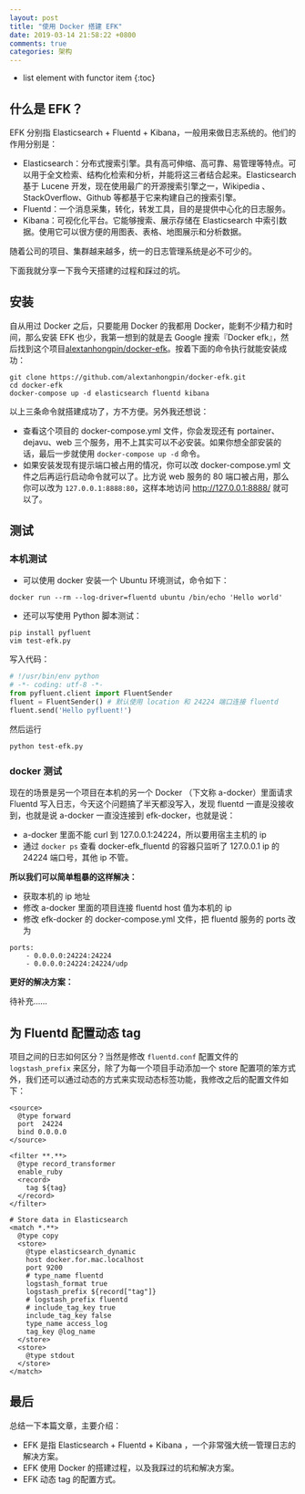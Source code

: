 ```yaml
---
layout: post
title: "使用 Docker 搭建 EFK"
date: 2019-03-14 21:58:22 +0800
comments: true
categories: 架构
---
```

* list element with functor item
{:toc}

## 什么是 EFK？

EFK 分别指 Elasticsearch + Fluentd + Kibana，一般用来做日志系统的。他们的作用分别是：

- Elasticsearch：分布式搜索引擎。具有高可伸缩、高可靠、易管理等特点。可以用于全文检索、结构化检索和分析，并能将这三者结合起来。Elasticsearch 基于 Lucene 开发，现在使用最广的开源搜索引擎之一，Wikipedia 、StackOverflow、Github 等都基于它来构建自己的搜索引擎。
- Fluentd：一个消息采集，转化，转发工具，目的是提供中心化的日志服务。
- Kibana：可视化化平台。它能够搜索、展示存储在 Elasticsearch 中索引数据。使用它可以很方便的用图表、表格、地图展示和分析数据。

<!--more-->

随着公司的项目、集群越来越多，统一的日志管理系统是必不可少的。

下面我就分享一下我今天搭建的过程和踩过的坑。

## 安装

自从用过 Docker 之后，只要能用 Docker 的我都用 Docker，能剩不少精力和时间，那么安装 EFK 也少，我第一想到的就是去 Google 搜索『Docker efk』，然后找到这个项目[alextanhongpin/docker-efk](https://github.com/alextanhongpin/docker-efk)。按着下面的命令执行就能安装成功：

```shell
git clone https://github.com/alextanhongpin/docker-efk.git
cd docker-efk
docker-compose up -d elasticsearch fluentd kibana
```

以上三条命令就搭建成功了，方不方便。另外我还想说：

- 查看这个项目的 docker-compose.yml 文件，你会发现还有 portainer、dejavu、web 三个服务，用不上其实可以不必安装。如果你想全部安装的话，最后一步就使用 `docker-compose up -d` 命令。
- 如果安装发现有提示端口被占用的情况，你可以改 docker-compose.yml 文件之后再运行启动命令就可以了。比方说 web 服务的 80 端口被占用，那么你可以改为 `127.0.0.1:8888:80`，这样本地访问 http://127.0.0.1:8888/ 就可以了。

## 测试

### 本机测试

- 可以使用 docker 安装一个 Ubuntu 环境测试，命令如下：

```
docker run --rm --log-driver=fluentd ubuntu /bin/echo 'Hello world'
```

- 还可以写使用 Python 脚本测试：

```
pip install pyfluent
vim test-efk.py
```

写入代码：

```python
# !/usr/bin/env python
# -*- coding: utf-8 -*-
from pyfluent.client import FluentSender
fluent = FluentSender() # 默认使用 location 和 24224 端口连接 fluentd
fluent.send('Hello pyfluent!')
```

然后运行

```
python test-efk.py
```

### docker 测试

现在的场景是另一个项目在本机的另一个 Docker （下文称 a-docker）里面请求 Fluentd 写入日志，今天这个问题搞了半天都没写入，发现 fluentd 一直是没接收到，也就是说 a-docker 一直没连接到 efk-docker，也就是说：

- a-docker 里面不能 curl 到 127.0.0.1:24224，所以要用宿主主机的 ip
- 通过 `docker ps` 查看 docker-efk_fluentd 的容器只监听了 127.0.0.1 ip 的 24224 端口号，其他 ip 不管。

**所以我们可以简单粗暴的这样解决：**

- 获取本机的 ip 地址
- 修改 a-docker 里面的项目连接 fluentd host 值为本机的 ip
- 修改 efk-docker 的 docker-compose.yml 文件，把 fluentd 服务的 ports 改为

```
ports:
    - 0.0.0.0:24224:24224
    - 0.0.0.0:24224:24224/udp
```

**更好的解决方案：**

待补充……

## 为 Fluentd 配置动态 tag

项目之间的日志如何区分？当然是修改 `fluentd.conf` 配置文件的 `logstash_prefix` 来区分，除了为每一个项目手动添加一个 store 配置项的笨方式外，我们还可以通过动态的方式来实现动态标签功能，我修改之后的配置文件如下：

```
<source>
  @type forward
  port  24224
  bind 0.0.0.0
</source>

<filter **.**>
  @type record_transformer
  enable_ruby
  <record>
    tag ${tag}
  </record>
</filter>

# Store data in Elasticsearch
<match *.**>
  @type copy
  <store>
    @type elasticsearch_dynamic
    host docker.for.mac.localhost
    port 9200
    # type_name fluentd
    logstash_format true
    logstash_prefix ${record["tag"]}
    # logstash_prefix fluentd
    # include_tag_key true
    include_tag_key false
    type_name access_log
    tag_key @log_name
  </store>
  <store>
    @type stdout
  </store>
</match>
```

## 最后

总结一下本篇文章，主要介绍：

- EFK 是指 Elasticsearch + Fluentd + Kibana ，一个非常强大统一管理日志的解决方案。
- EFK 使用 Docker 的搭建过程，以及我踩过的坑和解决方案。
- EFK 动态 tag 的配置方式。
